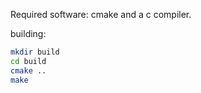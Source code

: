 Required software: cmake and a c compiler.

building:
```sh
mkdir build
cd build
cmake ..
make
```

